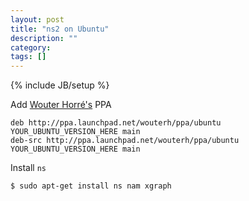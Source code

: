 ```yaml
---
layout: post
title: "ns2 on Ubuntu"
description: ""
category: 
tags: []
---
```

{% include JB/setup %}

Add [Wouter Horré's](https://launchpad.net/~wouterh/+archive/ppa) PPA

	deb http://ppa.launchpad.net/wouterh/ppa/ubuntu YOUR_UBUNTU_VERSION_HERE main 
	deb-src http://ppa.launchpad.net/wouterh/ppa/ubuntu YOUR_UBUNTU_VERSION_HERE main 

Install `ns`

	$ sudo apt-get install ns nam xgraph
